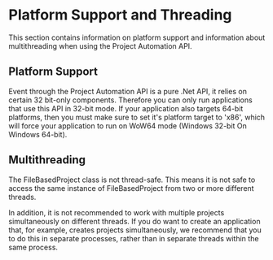Platform Support and Threading
=====
This section contains information on platform support and information about multithreading when using the Project Automation API.

Platform Support
------
Event through the Project Automation API is a pure .Net API, it relies on certain 32 bit-only components. Therefore you can only run applications that use this API in 32-bit mode. If your application also targets 64-bit platforms, then you must make sure to set it's platform target to 'x86', which will force your application to run on WoW64 mode (Windows 32-bit On Windows 64-bit).

Multithreading
-----
The FileBasedProject class is not thread-safe. This means it is not safe to access the same instance of FileBasedProject from two or more different threads.

In addition, it is not recommended to work with multiple projects simultaneously on different threads. If you do want to create an application that, for example, creates projects simultaneously, we recommend that you to do this in separate processes, rather than in separate threads within the same process.